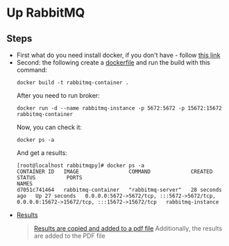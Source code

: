 # Up RabbitMQ
## Steps
* First what do you need install docker, if you don't have - follow [this link](https://docs.docker.com/engine/install/centos/)  
* Second: the following create a [dockerfile](https://github.com/UntilSunrise/Python_and_RMQ/blob/master/docker/Dockerfile) and run the build with this command:
  ```
  docker build -t rabbitmq-container .
  ```
  After you need to run broker:
  ```
  docker run -d --name rabbitmq-instance -p 5672:5672 -p 15672:15672 rabbitmq-container
  ```
  Now, you can check it:
  ```
  docker ps -a
  ```
  And get a results:
  ```
  [root@localhost rabbitmqpy]# docker ps -a
  CONTAINER ID   IMAGE                COMMAND             CREATED          STATUS          PORTS                                                                                      NAMES
  d7051c741464   rabbitmq-container   "rabbitmq-server"   28 seconds ago   Up 27 seconds   0.0.0.0:5672->5672/tcp, :::5672->5672/tcp, 0.0.0.0:15672->15672/tcp, :::15672->15672/tcp   rabbitmq-instance
  ```
* [Results]()
  > [Results are copied and added to a pdf file]()
Additionally, the results are added to the PDF file
